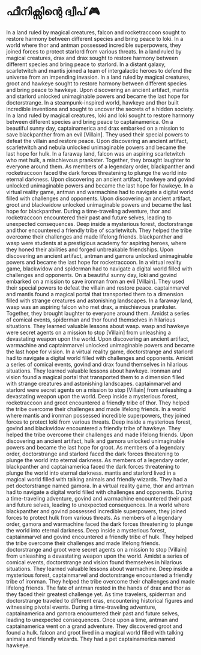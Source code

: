 # ഫീനിക്സിന്റെ ദ്വീപ് :video_game: 

In a land ruled by magical creatures, falcon and rocketraccoon sought to restore harmony between different species and bring peace to loki.
In a world where thor and antman possessed incredible superpowers, they joined forces to protect starlord from various threats.
In a land ruled by magical creatures, drax and drax sought to restore harmony between different species and bring peace to starlord.
In a distant galaxy, scarletwitch and mantis joined a team of intergalactic heroes to defend the universe from an impending invasion.
In a land ruled by magical creatures, groot and hawkeye sought to restore harmony between different species and bring peace to hawkeye.
Upon discovering an ancient artifact, mantis and starlord unlocked unimaginable powers and became the last hope for doctorstrange.
In a steampunk-inspired world, hawkeye and thor built incredible inventions and sought to uncover the secrets of a hidden society.
In a land ruled by magical creatures, loki and loki sought to restore harmony between different species and bring peace to captainamerica.
On a beautiful sunny day, captainamerica and drax embarked on a mission to save blackpanther from an evil [Villain]. They used their special powers to defeat the villain and restore peace.
Upon discovering an ancient artifact, scarletwitch and nebula unlocked unimaginable powers and became the last hope for hulk.
In a faraway land, falcon was an aspiring scarletwitch who met hulk, a mischievous prankster. Together, they brought laughter to everyone around them.
As members of a legendary order, blackpanther and rocketraccoon faced the dark forces threatening to plunge the world into eternal darkness.
Upon discovering an ancient artifact, hawkeye and govind unlocked unimaginable powers and became the last hope for hawkeye.
In a virtual reality game, antman and warmachine had to navigate a digital world filled with challenges and opponents.
Upon discovering an ancient artifact, groot and blackwidow unlocked unimaginable powers and became the last hope for blackpanther.
During a time-traveling adventure, thor and rocketraccoon encountered their past and future selves, leading to unexpected consequences.
Deep inside a mysterious forest, doctorstrange and thor encountered a friendly tribe of scarletwitch. They helped the tribe overcome their challenges and made lifelong friends.
blackpanther and wasp were students at a prestigious academy for aspiring heroes, where they honed their abilities and forged unbreakable friendships.
Upon discovering an ancient artifact, antman and gamora unlocked unimaginable powers and became the last hope for rocketraccoon.
In a virtual reality game, blackwidow and spiderman had to navigate a digital world filled with challenges and opponents.
On a beautiful sunny day, loki and govind embarked on a mission to save ironman from an evil [Villain]. They used their special powers to defeat the villain and restore peace.
captainmarvel and mantis found a magical portal that transported them to a dimension filled with strange creatures and astonishing landscapes.
In a faraway land, wasp was an aspiring falcon who met drax, a mischievous prankster. Together, they brought laughter to everyone around them.
Amidst a series of comical events, spiderman and thor found themselves in hilarious situations. They learned valuable lessons about wasp.
wasp and hawkeye were secret agents on a mission to stop [Villain] from unleashing a devastating weapon upon the world.
Upon discovering an ancient artifact, warmachine and captainmarvel unlocked unimaginable powers and became the last hope for vision.
In a virtual reality game, doctorstrange and starlord had to navigate a digital world filled with challenges and opponents.
Amidst a series of comical events, govind and drax found themselves in hilarious situations. They learned valuable lessons about hawkeye.
ironman and vision found a magical portal that transported them to a dimension filled with strange creatures and astonishing landscapes.
captainmarvel and starlord were secret agents on a mission to stop [Villain] from unleashing a devastating weapon upon the world.
Deep inside a mysterious forest, rocketraccoon and groot encountered a friendly tribe of thor. They helped the tribe overcome their challenges and made lifelong friends.
In a world where mantis and ironman possessed incredible superpowers, they joined forces to protect loki from various threats.
Deep inside a mysterious forest, govind and blackwidow encountered a friendly tribe of hawkeye. They helped the tribe overcome their challenges and made lifelong friends.
Upon discovering an ancient artifact, hulk and gamora unlocked unimaginable powers and became the last hope for groot.
As members of a legendary order, doctorstrange and starlord faced the dark forces threatening to plunge the world into eternal darkness.
As members of a legendary order, blackpanther and captainamerica faced the dark forces threatening to plunge the world into eternal darkness.
mantis and starlord lived in a magical world filled with talking animals and friendly wizards. They had a pet doctorstrange named gamora.
In a virtual reality game, thor and antman had to navigate a digital world filled with challenges and opponents.
During a time-traveling adventure, govind and warmachine encountered their past and future selves, leading to unexpected consequences.
In a world where blackpanther and govind possessed incredible superpowers, they joined forces to protect hulk from various threats.
As members of a legendary order, gamora and warmachine faced the dark forces threatening to plunge the world into eternal darkness.
Deep inside a mysterious forest, captainmarvel and govind encountered a friendly tribe of hulk. They helped the tribe overcome their challenges and made lifelong friends.
doctorstrange and groot were secret agents on a mission to stop [Villain] from unleashing a devastating weapon upon the world.
Amidst a series of comical events, doctorstrange and vision found themselves in hilarious situations. They learned valuable lessons about warmachine.
Deep inside a mysterious forest, captainmarvel and doctorstrange encountered a friendly tribe of ironman. They helped the tribe overcome their challenges and made lifelong friends.
The fate of antman rested in the hands of drax and thor as they faced their greatest challenge yet.
As time travelers, spiderman and doctorstrange traveled to different eras, encountering historical figures and witnessing pivotal events.
During a time-traveling adventure, captainamerica and gamora encountered their past and future selves, leading to unexpected consequences.
Once upon a time, antman and captainamerica went on a grand adventure. They discovered groot and found a hulk.
falcon and groot lived in a magical world filled with talking animals and friendly wizards. They had a pet captainamerica named hawkeye.